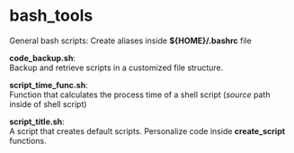 bash_tools
==========

General bash scripts: Create aliases inside **${HOME}/.bashrc** file

**code_backup.sh**:  
Backup and retrieve scripts in a customized file structure.

**script_time_func.sh**:  
Function that calculates the process time of a shell script (*source* path inside of shell script)  

**script_title.sh**:  
A script that creates default scripts. Personalize code inside **create_script** functions.  
